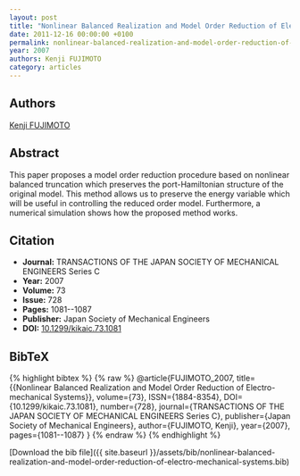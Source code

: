 ```yaml
---
layout: post
title: "Nonlinear Balanced Realization and Model Order Reduction of Electro-mechanical Systems"
date: 2011-12-16 00:00:00 +0100
permalink: nonlinear-balanced-realization-and-model-order-reduction-of-electro-mechanical-systems
year: 2007
authors: Kenji FUJIMOTO
category: articles
---
```

 
## Authors
[Kenji FUJIMOTO](authors/kenji-fujimoto)
 
## Abstract
This paper proposes a model order reduction procedure based on nonlinear balanced truncation which preserves the port-Hamiltonian structure of the original model. This method allows us to preserve the energy variable which will be useful in controlling the reduced order model. Furthermore, a numerical simulation shows how the proposed method works.
 
## Citation
- **Journal:** TRANSACTIONS OF THE JAPAN SOCIETY OF MECHANICAL ENGINEERS Series C
- **Year:** 2007
- **Volume:** 73
- **Issue:** 728
- **Pages:** 1081--1087
- **Publisher:** Japan Society of Mechanical Engineers
- **DOI:** [10.1299/kikaic.73.1081](https://doi.org/10.1299/kikaic.73.1081)
 
## BibTeX
{% highlight bibtex %}
{% raw %}
@article{FUJIMOTO_2007,
  title={{Nonlinear Balanced Realization and Model Order Reduction of Electro-mechanical Systems}},
  volume={73},
  ISSN={1884-8354},
  DOI={10.1299/kikaic.73.1081},
  number={728},
  journal={TRANSACTIONS OF THE JAPAN SOCIETY OF MECHANICAL ENGINEERS Series C},
  publisher={Japan Society of Mechanical Engineers},
  author={FUJIMOTO, Kenji},
  year={2007},
  pages={1081--1087}
}
{% endraw %}
{% endhighlight %}
 
[Download the bib file]({{ site.baseurl }}/assets/bib/nonlinear-balanced-realization-and-model-order-reduction-of-electro-mechanical-systems.bib)
 

